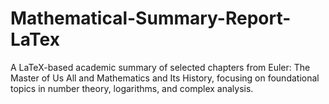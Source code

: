 # Mathematical-Summary-Report-LaTex
A LaTeX-based academic summary of selected chapters from Euler: The Master of Us All and Mathematics and Its History, focusing on foundational topics in number theory, logarithms, and complex analysis.

